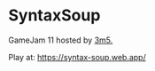 # SyntaxSoup
GameJam 11 hosted by [3m5.](https://www.3m5.de/karriere/3m5gamejam)

Play at: https://syntax-soup.web.app/
